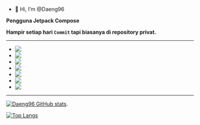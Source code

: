 - 👋 Hi, I’m @Daeng96

**Pengguna Jetpack Compose**

**Hampir setiap hari `Commit` tapi biasanya di repository privat.**
 
 ___
  - <img align="left" src="https://img.shields.io/badge/git-%23F05033.svg?logo=git&logoColor=white"/>
  - <img align="left" src="https://img.shields.io/badge/Android-3DDC84?logo=android&logoColor=white" />
  - <img align="left" src="https://img.shields.io/badge/java-%23ED8B00.svg?logo=java&logoColor=white"/>
  - <img align="left" src="https://img.shields.io/badge/kotlin-%230095D5.svg?logo=kotlin&logoColor=white"/>
  - <img align="left" src="https://img.shields.io/badge/IntelliJIDEA-000000.svg?logo=intellij-idea&logoColor=white"/>
  - <img align="left" src="https://img.shields.io/badge/Country-Indonesia-red"/>
  - <img align="left" src="https://img.shields.io/badge/City-Gowa-Blue"/>
___
[![Daeng96 GitHub stats](https://github-readme-stats.vercel.app/api?username=daeng96&count_private=true&show_icon=true&theme=onedark)](https://github.com/Daeng96/Daeng96).

[![Top Langs](https://github-readme-stats.vercel.app/api/top-langs/?username=daeng96&layout=compact)](https://github.com/daeng96/github-readme-stats)

